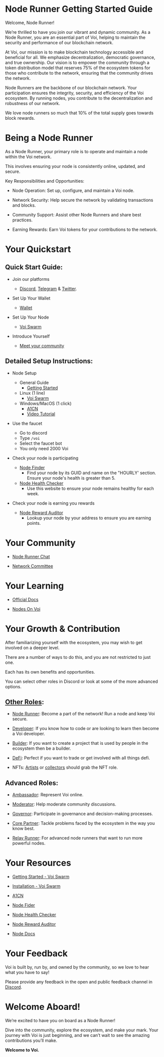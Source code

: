 # Node Runner Getting Started Guide

Welcome, Node Runner! 

We’re thrilled to have you join our vibrant and dynamic community. As a Node Runner, you are an essential part of Voi, helping to maintain the security and performance of our blockchain network.

At Voi, our mission is to make blockchain technology accessible and beneficial for all. We emphasize decentralization, democratic governance, and true ownership. Our vision is to empower the community through a token distribution model that reserves 75% of the ecosystem tokens for those who contribute to the network, ensuring that the community drives the network.

Node Runners are the backbone of our blockchain network. Your participation ensures the integrity, security, and efficiency of the Voi ecosystem. By running nodes, you contribute to the decentralization and robustness of our network.

We love node runners so much that 10% of the total supply goes towards block rewards.

# Being a Node Runner

As a Node Runner, your primary role is to operate and maintain a node within the Voi network. 

This involves ensuring your node is consistently online, updated, and secure.

Key Responsibilities and Opportunities:

- Node Operation: Set up, configure, and maintain a Voi node.

- Network Security: Help secure the network by validating transactions and blocks.

- Community Support: Assist other Node Runners and share best practices.

- Earning Rewards: Earn Voi tokens for your contributions to the network.


# Your Quickstart

## Quick Start Guide:

- Join our platforms 
    - [Discord](https://discord.gg/vnFbrJrHeW), [Telegram](https://t.me/VoiOfficial) & [Twitter](https://x.com/Voi_Net).

- Set Up Your Wallet
    - [Wallet](https://kibis.is/)

- Set Up Your Node
    - [Voi Swarm](https://voinetwork.github.io/voi-swarm/getting-started/introduction/)

-  Introduce Yourself
    - [Meet your community](https://discord.com/channels/1055863853633785857/1128672413048115250)

## Detailed Setup Instructions:

- Node Setup
    - General Guide
        - [Getting Started](https://voinetwork.github.io/voi-swarm/getting-started/introduction/)
    - Linux (1 line)
        - [Voi Swarm](https://voinetwork.github.io/voi-swarm/installation/installation/) 
    - Windows/MacOS (1 click)
        - [A1CN](https://github.com/AustP/austs-one-click-node) 
        - [Video Tutorial](https://www.youtube.com/watch?v=c3MBjUoUvrE) 

- Use the faucet
    - Go to discord
    - Type `/voi`
    - Select the faucet bot
    - You only need 2000 Voi

- Check your node is participating
    - [Node Finder](https://cswenor.github.io/voi-proposer-data/health.html) 
        - Find your node by its GUID and name on the "HOURLY' section. Ensure your node's health is greater than 5.
    - [Node Health Checker](https://voi-nodes.dev/) 
        - Use this website to ensure your node remains healthy for each week.

- Check your node is earning you rewards
    - [Node Reward Auditor](https://voirewards.com/)
        - Lookup your node by your address to ensure you are earning points.


# Your Community

- [Node Runner Chat](https://discord.com/channels/1055863853633785857/1128672413048115250) 

- [Network Committee](../governance/committees/network.md)

# Your Learning

- [Official Docs](https://docs.voi.network/)

- [Nodes On Voi](../node-runners/overview.md)

# Your Growth & Contribution

After familiarizing yourself with the ecosystem, you may wish to get involved on a deeper level. 

There are a number of ways to do this, and you are not restricted to just one. 

Each has its own benefits and opportunities. 

You can select other roles in Discord or look at some of the more advanced options.

## [Other Roles](https://discord.com/channels/1055863853633785857/1157678590196973728/1257675380454723604):

- [Node Runner](node-runners.md): Become a part of the network! Run a node and keep Voi secure.

- [Developer](developers.md): If you know how to code or are looking to learn then become a Voi developer.

- [Builder](builders.md): If you want to create a project that is used by people in the ecosystem then be a builder.

- [DeFi](traders.md): Perfect if you want to trade or get involved with all things defi.

- NFTs: [Artists](artists.md) or [collectors](collectors.md) should grab the NFT role.

## Advanced Roles:

- [Ambassador](advanced/ambassadors.md): Represent Voi online.

- [Moderator](advanced/moderators.md): Help moderate community discussions.

- [Governor](advanced/governors.md): Participate in governance and decision-making processes.

- [Core Partner](advanced/core-partners.md): Tackle problems faced by the ecosystem in the way you know best.

- [Relay Runner](advanced/relay-runners.md): For advanced node runners that want to run more powerful nodes.


# Your Resources

- [Getting Started - Voi Swarm](https://voinetwork.github.io/voi-swarm/getting-started/introduction/) 

- [Installation - Voi Swarm](https://voinetwork.github.io/voi-swarm/installation/installation/) 

- [A1CN](https://github.com/AustP/austs-one-click-node) 

- [Node Fider](https://cswenor.github.io/voi-proposer-data/health.html) 

- [Node Health Checker](https://voi-nodes.dev/) 

- [Node Reward Auditor](https://voirewards.com/) 

- [Node Docs](../node-runners/overview.md)

# Your Feedback

Voi is built by, run by, and owned by the community, so we love to hear what you have to say! 

Please provide any feedback in the open and public feedback channel in [Discord](https://discord.com/channels/1055863853633785857/1201927574289403974).


# Welcome Aboard!

We’re excited to have you on board as a Node Runner! 

Dive into the community, explore the ecosystem, and make your mark. Your journey with Voi is just beginning, and we can’t wait to see the amazing contributions you’ll make.

**Welcome to Voi.**
